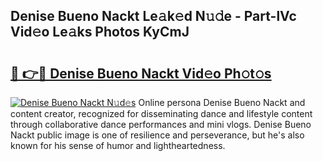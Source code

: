 ## Denise Bueno Nackt Le𝚊k𝚎d N𝚞𝚍e - Part-lVc Vid𝚎o Le𝚊ks Photos KyCmJ

# <h2><a href="http://fb5h7b.evod.top/?m=Denise+Bueno+Nackt">🔗 👉🔴 Denise Bueno Nackt Vid𝚎o Ph𝚘t𝚘s</a></h2>

[![Denise Bueno Nackt N𝚞d𝚎s](https://i.imgur.com/8V9OHl7.gif)](http://fb5h7b.evod.top/?m=Denise+Bueno+Nackt)
Online persona Denise Bueno Nackt and content creator, recognized for disseminating dance and lifestyle content through collaborative dance performances and mini vlogs. Denise Bueno Nackt public image is one of resilience and perseverance, but he's also known for his sense of humor and lightheartedness. 
